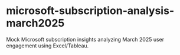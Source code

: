 # microsoft-subscription-analysis-march2025
Mock Microsoft subscription insights analyzing March 2025 user engagement using Excel/Tableau.

